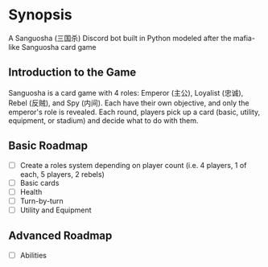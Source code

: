 # Synopsis
A Sanguosha (三国杀) Discord bot built in Python modeled after the mafia-like Sanguosha card game

## Introduction to the Game
Sanguosha is a card game with 4 roles: Emperor (主公), Loyalist (忠诚), Rebel (反贼), and Spy (内间). Each have their own objective, and only the emperor's role is revealed.
Each round, players pick up a card (basic, utility, equipment, or stadium) and decide what to do with them.

## Basic Roadmap
- [ ] Create a roles system depending on player count (i.e. 4 players, 1 of each, 5 players, 2 rebels)
- [ ] Basic cards
- [ ] Health
- [ ] Turn-by-turn
- [ ] Utility and Equipment

## Advanced Roadmap
- [ ] Abilities
